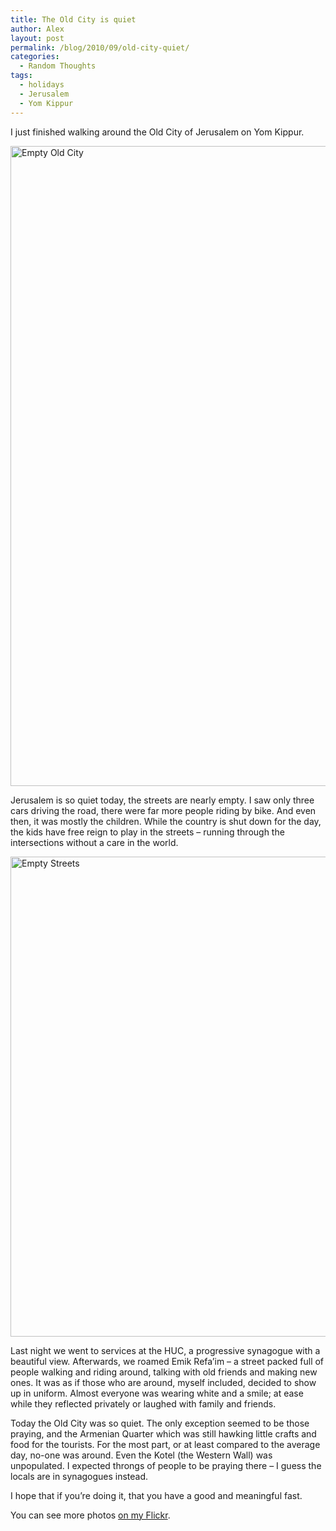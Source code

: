 ```yaml
---
title: The Old City is quiet
author: Alex
layout: post
permalink: /blog/2010/09/old-city-quiet/
categories:
  - Random Thoughts
tags:
  - holidays
  - Jerusalem
  - Yom Kippur
---
```

I just finished walking around the Old City of Jerusalem on Yom Kippur.  

<a href="https://www.flickr.com/photos/kadis/5005719257" title="Empty Old City by Alex K, on Flickr"><img src="https://c1.staticflickr.com/5/4103/5005719257_eb3d9d3920_b.jpg" width="768" height="1024" alt="Empty Old City"></a>

Jerusalem is so quiet today, the streets are nearly empty. I saw only three cars driving the road, there were far more people riding by bike. And even then, it was mostly the children. While the country is shut down for the day, the kids have free reign to play in the streets &#8211; running through the intersections without a care in the world. <!--more-->

<a href="https://www.flickr.com/photos/kadis/5005709259" title="Empty Streets by Alex K, on Flickr"><img src="https://c1.staticflickr.com/5/4091/5005709259_ef9c236a67_b.jpg" width="1024" height="768" alt="Empty Streets"></a>

Last night we went to services at the HUC, a progressive synagogue with a beautiful view. Afterwards, we roamed Emik Refa&#8217;im &#8211; a street packed full of people walking and riding around, talking with old friends and making new ones. It was as if those who are around, myself included, decided to show up in uniform. Almost everyone was wearing white and a smile; at ease while they reflected privately or laughed with family and friends. 

Today the Old City was so quiet. The only exception seemed to be those praying, and the Armenian Quarter which was still hawking little crafts and food for the tourists. For the most part, or at least compared to the average day, no-one was around. Even the Kotel (the Western Wall) was unpopulated. I expected throngs of people to be praying there &#8211; I guess the locals are in synagogues instead. 

I hope that if you&#8217;re doing it, that you have a good and meaningful fast. 

You can see more photos [on my Flickr][3].

 [3]: http://www.flickr.com/photos/kadis/sets/72157624991855864/